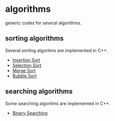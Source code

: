 # algorithms
generic codes for several algorithms.

## sorting algorithms
Several sorting algoritms are implemented in C++.

- [Insertion Sort](./sorting/insertionSorting.cpp)
- [Selection Sort](./sorting/selectionSorting.cpp)
- [Merge Sort](./sorting/mergeSort.cpp)
- [Bubble Sort](./sorting/bubbleSort.cpp)


## searching algorithms
Some searching algoritms are implemented in C++.

- [Binary Searching](./searching/binarySearch.cpp)
